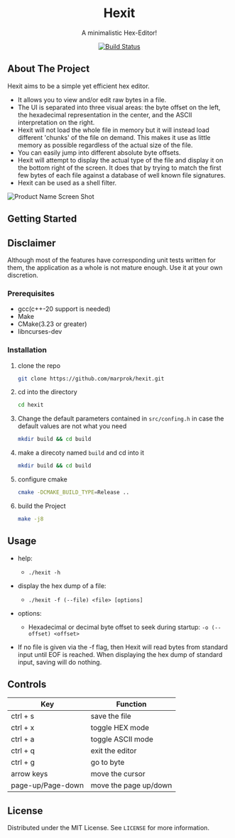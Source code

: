 <div align="center">
  <h1 align="center">Hexit</h1>
  <p align="center">
    A minimalistic Hex-Editor!
  </p>
</div>

<p align="center">
  <a href="https://github.com/marprok/hexit/actions/workflows/cmake.yml/badge.svg">
        <img src="https://github.com/marprok/hexit/actions/workflows/cmake.yml/badge.svg" alt="Build Status"></a>
</p>

## About The Project

[product-demo]: https://github.com/marprok/hexit/assets/18293204/73c7c699-9d60-40c1-8f6a-911c67d5514f

Hexit aims to be a simple yet efficient hex editor.

-   It allows you to view and/or edit raw bytes in a file.
-   The UI is separated into three visual areas: the byte offset on the left, the hexadecimal representation in the center, and the ASCII interpretation on the right.
-   Hexit will not load the whole file in memory but it will instead load different 'chunks' of the file on demand. This makes it use as little memory as possible regardless of the actual size of the file.
-   You can easily jump into different absolute byte offsets.
-   Hexit will attempt to display the actual type of the file and display it on the bottom right of the screen. It does that by trying to match the first few bytes of each file against a database of well known file signatures.
-   Hexit can be used as a shell filter. 

![Product Name Screen Shot][product-demo]

## Getting Started

## Disclaimer

Although most of the features have corresponding unit tests written for them, the application as a whole is not mature enough. Use it at your own discretion.

### Prerequisites

-   gcc(c++-20 support is needed)
-   Make
-   CMake(3.23 or greater)
-   libncurses-dev

### Installation

1. clone the repo
    ```sh
    git clone https://github.com/marprok/hexit.git
    ```
2. cd into the directory
    ```sh
    cd hexit
    ```
3. Change the default parameters contained in `src/confing.h` in case the default values are not what you need
    ```sh
    mkdir build && cd build
    ```
4. make a direcoty named `build` and cd into it
    ```sh
    mkdir build && cd build
    ```
5. configure cmake
    ```sh
    cmake -DCMAKE_BUILD_TYPE=Release ..
    ```
6. build the Project
    ```sh
    make -j8
    ```

## Usage

-   help:
    -   `./hexit -h`
-   display the hex dump of a file:

    -   `./hexit -f (--file) <file> [options]`

-   options:

    -   Hexadecimal or decimal byte offset to seek during startup: `-o (--offset) <offset>`

-   If no file is given via the -f flag, then Hexit will read bytes from standard input
    until EOF is reached. When displaying the hex dump of standard input, saving will do nothing.

## Controls

| Key               | Function              |
| ----------------- | --------------------- |
| ctrl + s          | save the file         |
| ctrl + x          | toggle HEX mode       |
| ctrl + a          | toggle ASCII mode     |
| ctrl + q          | exit the editor       |
| ctrl + g          | go to byte            |
| arrow keys        | move the cursor       |
| page-up/Page-down | move the page up/down |

## License

Distributed under the MIT License. See `LICENSE` for more information.
